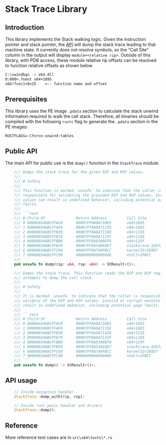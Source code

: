 # Stack Trace Library

## Introduction

This library implements the Stack walking logic. Given the instruction pointer
and stack pointer, the [API](#public-api) will dump the stack trace leading to
that machine state. It currently does not resolve symbols, so the "Call Site"
column in the output will display `module+<relative rip>`. Outside of this
library, with PDB access, these module relative rip offsets can be resolved to
function relative offsets as shown below

```cmd
C:\>windbgx -z x64.dll
0:000>.fnent x64+1095
x64!func1+0x25    <-- function name and offset
```

## Prerequisites

This library uses the PE image `.pdata` section to calculate the stack unwind
information required to walk the call stack. Therefore, all binaries should be
compiled with the following `rustc` flag to generate the `.pdata` section in the
PE images:

`RUSTFLAGS=-Cforce-unwind-tables`

## Public API

The main API for public use is the `dump()` function in the `StackTrace` module.

```rust
    /// Dumps the stack trace for the given RIP and RSP values.
    ///
    /// # Safety
    ///
    /// This function is marked `unsafe` to indicate that the caller is
    /// responsible for validating the provided RIP and RSP values. Invalid
    /// values can result in undefined behavior, including potential page
    /// faults.
    ///
    /// ```text
    /// # Child-SP              Return Address         Call Site
    /// 0 000000346BCFFAC0      00007FF8A0A710E5       x64+1095
    /// 1 000000346BCFFAF0      00007FF8A0A7115E       x64+10E5
    /// 2 000000346BCFFB30      00007FF8A0A711E8       x64+115E
    /// 3 000000346BCFFB70      00007FF8A0A7125F       x64+11E8
    /// 4 000000346BCFFBB0      00007FF6801B0EF8       x64+125F
    /// 5 000000346BCFFBF0      00007FF8A548E8D7       stacktrace-326fa000ab73904b+10EF8
    /// 6 000000346BCFFC60      00007FF8A749FBCC       kernel32+2E8D7
    /// 7 000000346BCFFC90      0000000000000000       ntdll+2FBCC
    /// ```
    pub unsafe fn dump(rip: u64, rsp: u64) -> StResult<()>;

    /// Dumps the stack trace. This function reads the RIP and RSP registers and
    /// attempts to dump the call stack.
    ///
    /// # Safety
    ///
    /// It is marked `unsafe` to indicate that the caller is responsible for the
    /// validity of the RIP and RSP values. Invalid or corrupt machine state can
    /// result in undefined behavior, including potential page faults.
    ///
    /// ```text
    /// # Child-SP              Return Address         Call Site
    /// 0 000000346BCFFAC0      00007FF8A0A710E5       x64+1095
    /// 1 000000346BCFFAF0      00007FF8A0A7115E       x64+10E5
    /// 2 000000346BCFFB30      00007FF8A0A711E8       x64+115E
    /// 3 000000346BCFFB70      00007FF8A0A7125F       x64+11E8
    /// 4 000000346BCFFBB0      00007FF6801B0EF8       x64+125F
    /// 5 000000346BCFFBF0      00007FF8A548E8D7       stacktrace-326fa000ab73904b+10EF8
    /// 6 000000346BCFFC60      00007FF8A749FBCC       kernel32+2E8D7
    /// 7 000000346BCFFC90      0000000000000000       ntdll+2FBCC
    /// ```
    pub unsafe fn dump() -> StResult<()>;
```

## API usage

```rust
    // Inside exception handler
    StackTrace::dump_with(rip, rsp);

    // Inside rust panic handler and drivers
    StackTrace::dump();
```

## Reference

More reference test cases are in `src\x64\tests\*.rs`
